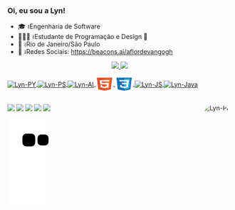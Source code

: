 ### Oi, eu sou a Lyn!

- 🎓 ≀Engenharia de Software
- 👩🏽‍💻 ≀Estudante de Programação e Design 💚
- 📌 ≀Rio de Janeiro/São Paulo
- 📧 ≀Redes Sociais: https://beacons.ai/aflordevangogh

 <div>
<div align="center">
  <a href="https://github.com/LynOliveira">
  <img height="180em" src="https://github-readme-stats.vercel.app/api?username=LynOliveira&show_icons=true&theme=radical&include_all_commits=true&count_private=true"/>
  <img height="180em" src="https://github-readme-stats.vercel.app/api/top-langs/?username=LynOliveira&layout=compact&langs_count=7&theme=radical"/>
</div>
  <div style="display: inline_block"><br>
  <img align="center" alt="Lyn-PY" height="30" width="40" src="https://cdn.jsdelivr.net/gh/devicons/devicon/icons/python/python-original-wordmark.svg">
  <img align="center" alt="Lyn-PS" height="30" width="40" src="https://cdn.jsdelivr.net/gh/devicons/devicon/icons/photoshop/photoshop-line.svg">
  <img align="center" alt="Lyn-AI" height="30" width="40" src="https://cdn.jsdelivr.net/gh/devicons/devicon/icons/illustrator/illustrator-plain.svg">
  <img align="center" alt="Lyn-HTML" height="30" width="40" src="https://raw.githubusercontent.com/devicons/devicon/master/icons/html5/html5-original.svg">
  <img align="center" alt="Lyn-CSS" height="30" width="40" src="https://raw.githubusercontent.com/devicons/devicon/master/icons/css3/css3-original.svg">
  <img align="center" alt="Lyn-JS" height="30" width="40" src="https://cdn.jsdelivr.net/gh/devicons/devicon/icons/javascript/javascript-original.svg">
  <img align="center" alt="Lyn-Java" height="30" width="40" src="https://cdn.jsdelivr.net/gh/devicons/devicon/icons/java/java-original-wordmark.svg">
   
  ##
    
  <img align="right" alt="Lyn-Pic" height="150" style="border-radius:50px;" src="https://i.picasion.com/pic91/5ba2dbcc3532737b0763e3347c0961c9.gif">
</div>
  
  <div> 
  <a href="https://www.youtube.com/channel/UCIQMkR4Qop8U1dSITDo5zmw" target="_blank"><img src="https://img.shields.io/badge/YouTube-FF0000?style=for-the-badge&logo=youtube&logoColor=white" target="_blank"></a>
  <a href="https://www.instagram.com/aflordevangogh/" target="_blank"><img src="https://img.shields.io/badge/-Instagram-%23E4405F?style=for-the-badge&logo=instagram&logoColor=white" target="_blank"></a>
 	<a href="https://www.twitch.tv/xolishka" target="_blank"><img src="https://img.shields.io/badge/Twitch-9146FF?style=for-the-badge&logo=twitch&logoColor=white" target="_blank"></a>
    <a href="https://twitter.com/aflordevangogh" target="_blank"><img src="https://img.shields.io/badge/Twitter-1DA1F2?style=for-the-badge&logo=twitter&logoColor=white" target="_blank"></a>
  <a href="https://www.linkedin.com/in/evelyn-oliveira-29488b211/" target="_blank"><img src="https://img.shields.io/badge/-LinkedIn-%230077B5?style=for-the-badge&logo=linkedin&logoColor=white" target="_blank"></a> 
 
![Snake animation](https://github.com/LynOliveira/LynOliveira/blob/output/github-contribution-grid-snake.svg) 
 
</div>
